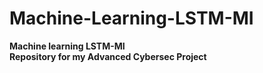 # Machine-Learning-LSTM-MI
<b>Machine learning LSTM-MI <br><b>
Repository for my Advanced Cybersec Project
